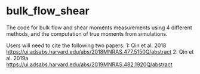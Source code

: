 # bulk_flow_shear
The code for bulk flow and shear moments measurements using 4 different methods, and the computation of true moments from simulations.

Users will need to cite the following two papers:
1: Qin et al. 2018
https://ui.adsabs.harvard.edu/abs/2018MNRAS.477.5150Q/abstract
2: Qin et al. 2019a
https://ui.adsabs.harvard.edu/abs/2019MNRAS.482.1920Q/abstract
